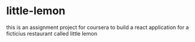 # little-lemon
this is an assignment project for coursera to build a react application for a ficticius restaurant called little lemon
